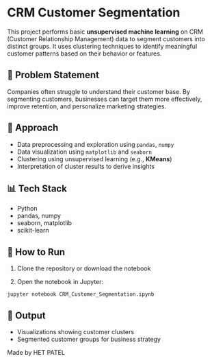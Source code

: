 # CRM Customer Segmentation

This project performs basic **unsupervised machine learning** on CRM (Customer Relationship Management) data to segment customers into distinct groups. It uses clustering techniques to identify meaningful customer patterns based on their behavior or features.

## 📌 Problem Statement

Companies often struggle to understand their customer base. By segmenting customers, businesses can target them more effectively, improve retention, and personalize marketing strategies.

## 🧠 Approach

- Data preprocessing and exploration using `pandas`, `numpy`
- Data visualization using `matplotlib` and `seaborn`
- Clustering using unsupervised learning (e.g., **KMeans**)
- Interpretation of cluster results to derive insights

## 📊 Tech Stack

- Python
- pandas, numpy
- seaborn, matplotlib
- scikit-learn

## 🚀 How to Run

1. Clone the repository or download the notebook

2. Open the notebook in Jupyter:

```
jupyter notebook CRM_Customer_Segmentation.ipynb
```

## 🎯 Output

- Visualizations showing customer clusters
- Segmented customer groups for business strategy


Made by HET PATEL
